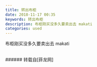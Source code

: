 ```yaml
---
title: 转出布柜
date: 2018-11-17 00:35
keywords: 转出布柜
description: 布柜刚买没多久要卖出去 makati  
categories: used
---
```

<td class="t_f" id="postmessage_2294140">

布柜刚买没多久要卖出去 makati  <br/>
<img alt="" border="0" class="zoom" data-cf-modified-8e0473f39a62c8ca8f5fecfb-="" file="http://www.flw.ph/data/appbyme/upload/image/201811/17/OvU1rsOm1evn.jpg" id="aimg_mZ21W" lazyloadthumb="1" onclick="" onmouseover="" src="http://www.flw.ph/data/appbyme/upload/image/201811/17/OvU1rsOm1evn.jpg"/><br/>
<br/>
</td>
###### 转载自[菲龙网]